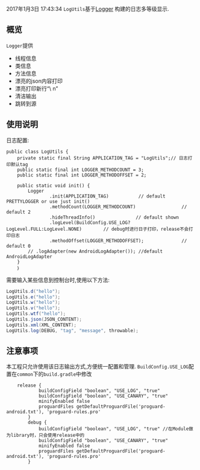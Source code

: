 2017年1月3日 17:43:34
`LogUtils`基于[Logger](https://github.com/orhanobut/logger) 构建的日志多等级显示.

## 概览

`Logger`提供
- 线程信息
- 类信息
- 方法信息
- 漂亮的json内容打印
- 漂亮打印新行“\ n”
- 清洁输出
- 跳转到源


## 使用说明

日志配置:

```
public class LogUtils {
    private static final String APPLICATION_TAG = "LogUtils";// 日志打印默认tag
    public static final int LOGGER_METHODCOUNT = 3;
    public static final int LOGGER_METHODOFFSET = 2;

    public static void init() {
        Logger
                .init(APPLICATION_TAG)           // default PRETTYLOGGER or use just init()
                .methodCount(LOGGER_METHODCOUNT)                 // default 2
                .hideThreadInfo()               // default shown
                .logLevel(BuildConfig.USE_LOG?LogLevel.FULL:LogLevel.NONE)        // debug时进行日子打印，release不会打印日志
                .methodOffset(LOGGER_METHODOFFSET);              // default 0
        // .logAdapter(new AndroidLogAdapter()); //default AndroidLogAdapter
    }
    ｝
```

需要输入某些信息到控制台时,使用以下方法:

```java
LogUtils.d("hello");
LogUtils.e("hello");
LogUtils.w("hello");
LogUtils.v("hello");
LogUtils.wtf("hello");
LogUtils.json(JSON_CONTENT);
LogUtils.xml(XML_CONTENT);
LogUtils.log(DEBUG, "tag", "message", throwable);

```

## 注意事项

本工程只允许使用该日志输出方式,方便统一配置和管理.
`BuildConfig.USE_LOG`配置在`common`下的`build.gradle`中修改
```grovy
    release {
            buildConfigField "boolean", "USE_LOG", "true"
            buildConfigField "boolean", "USE_CANARY", "true"
            minifyEnabled false
            proguardFiles getDefaultProguardFile('proguard-android.txt'), 'proguard-rules.pro'
        }
        debug {
            buildConfigField "boolean", "USE_LOG", "true" //在Module做为library时，只会使用release中的
            buildConfigField "boolean", "USE_CANARY", "true"
            minifyEnabled false
            proguardFiles getDefaultProguardFile('proguard-android.txt'), 'proguard-rules.pro'
        }
```